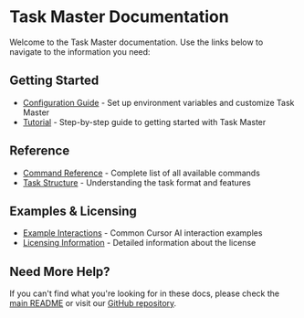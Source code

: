 # Task Master Documentation

Welcome to the Task Master documentation. Use the links below to navigate to the information you need:

## Getting Started

- [Configuration Guide](archive/configuration.md) - Set up environment variables and customize Task Master
- [Tutorial](archive/ctutorial.md) - Step-by-step guide to getting started with Task Master

## Reference

- [Command Reference](archive/ccommand-reference.md) - Complete list of all available commands
- [Task Structure](archive/ctask-structure.md) - Understanding the task format and features

## Examples & Licensing

- [Example Interactions](archive/cexamples.md) - Common Cursor AI interaction examples
- [Licensing Information](archive/clicensing.md) - Detailed information about the license

## Need More Help?

If you can't find what you're looking for in these docs, please check the [main README](../README.md) or visit our [GitHub repository](https://github.com/eyaltoledano/claude-task-master).
